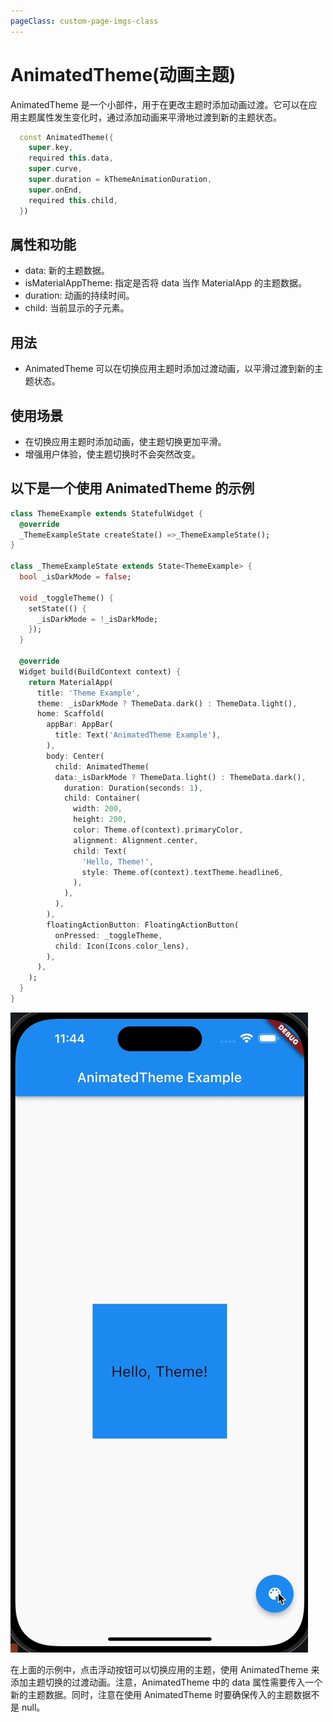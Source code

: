 ```yaml
---
pageClass: custom-page-imgs-class
---
```


# AnimatedTheme(动画主题)

AnimatedTheme 是一个小部件，用于在更改主题时添加动画过渡。它可以在应用主题属性发生变化时，通过添加动画来平滑地过渡到新的主题状态。

```dart
  const AnimatedTheme({
    super.key,
    required this.data,
    super.curve,
    super.duration = kThemeAnimationDuration,
    super.onEnd,
    required this.child,
  })
```

## 属性和功能

- data: 新的主题数据。
- isMaterialAppTheme: 指定是否将 data 当作 MaterialApp 的主题数据。
- duration: 动画的持续时间。
- child: 当前显示的子元素。

## 用法

- AnimatedTheme 可以在切换应用主题时添加过渡动画，以平滑过渡到新的主题状态。

## 使用场景

- 在切换应用主题时添加动画，使主题切换更加平滑。
- 增强用户体验，使主题切换时不会突然改变。

## 以下是一个使用 AnimatedTheme 的示例

```dart
class ThemeExample extends StatefulWidget {
  @override
  _ThemeExampleState createState() =>_ThemeExampleState();
}

class _ThemeExampleState extends State<ThemeExample> {
  bool _isDarkMode = false;

  void _toggleTheme() {
    setState(() {
      _isDarkMode = !_isDarkMode;
    });
  }

  @override
  Widget build(BuildContext context) {
    return MaterialApp(
      title: 'Theme Example',
      theme: _isDarkMode ? ThemeData.dark() : ThemeData.light(),
      home: Scaffold(
        appBar: AppBar(
          title: Text('AnimatedTheme Example'),
        ),
        body: Center(
          child: AnimatedTheme(
          data:_isDarkMode ? ThemeData.light() : ThemeData.dark(),
            duration: Duration(seconds: 1),
            child: Container(
              width: 200,
              height: 200,
              color: Theme.of(context).primaryColor,
              alignment: Alignment.center,
              child: Text(
                'Hello, Theme!',
                style: Theme.of(context).textTheme.headline6,
              ),
            ),
          ),
        ),
        floatingActionButton: FloatingActionButton(
          onPressed: _toggleTheme,
          child: Icon(Icons.color_lens),
        ),
      ),
    );
  }
}
```

![ThemeExample](./imgs/ThemeExample.gif)

在上面的示例中，点击浮动按钮可以切换应用的主题，使用 AnimatedTheme 来添加主题切换的过渡动画。注意，AnimatedTheme 中的 data 属性需要传入一个新的主题数据。同时，注意在使用 AnimatedTheme 时要确保传入的主题数据不是 null。
